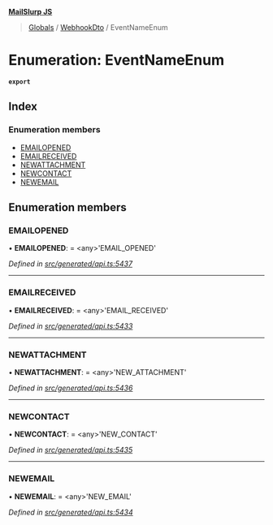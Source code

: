 **[MailSlurp JS](../README.md)**

> [Globals](../README.md) / [WebhookDto](../modules/webhookdto.md) / EventNameEnum

# Enumeration: EventNameEnum

**`export`** 

## Index

### Enumeration members

* [EMAILOPENED](webhookdto.eventnameenum.md#emailopened)
* [EMAILRECEIVED](webhookdto.eventnameenum.md#emailreceived)
* [NEWATTACHMENT](webhookdto.eventnameenum.md#newattachment)
* [NEWCONTACT](webhookdto.eventnameenum.md#newcontact)
* [NEWEMAIL](webhookdto.eventnameenum.md#newemail)

## Enumeration members

### EMAILOPENED

•  **EMAILOPENED**:  = \<any>'EMAIL\_OPENED'

*Defined in [src/generated/api.ts:5437](https://github.com/mailslurp/mailslurp-client/blob/d7397d3/src/generated/api.ts#L5437)*

___

### EMAILRECEIVED

•  **EMAILRECEIVED**:  = \<any>'EMAIL\_RECEIVED'

*Defined in [src/generated/api.ts:5433](https://github.com/mailslurp/mailslurp-client/blob/d7397d3/src/generated/api.ts#L5433)*

___

### NEWATTACHMENT

•  **NEWATTACHMENT**:  = \<any>'NEW\_ATTACHMENT'

*Defined in [src/generated/api.ts:5436](https://github.com/mailslurp/mailslurp-client/blob/d7397d3/src/generated/api.ts#L5436)*

___

### NEWCONTACT

•  **NEWCONTACT**:  = \<any>'NEW\_CONTACT'

*Defined in [src/generated/api.ts:5435](https://github.com/mailslurp/mailslurp-client/blob/d7397d3/src/generated/api.ts#L5435)*

___

### NEWEMAIL

•  **NEWEMAIL**:  = \<any>'NEW\_EMAIL'

*Defined in [src/generated/api.ts:5434](https://github.com/mailslurp/mailslurp-client/blob/d7397d3/src/generated/api.ts#L5434)*
